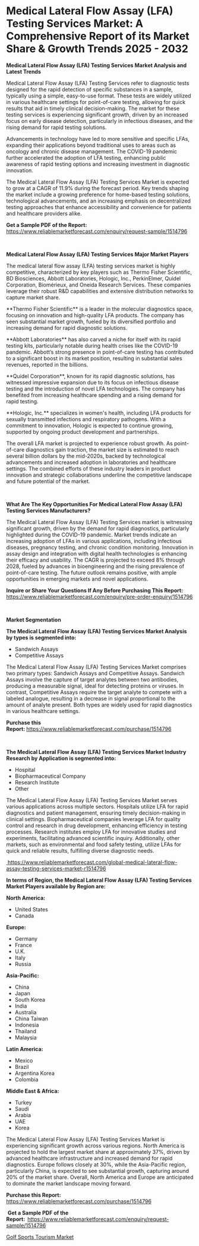 <p><h1>Medical Lateral Flow Assay (LFA) Testing Services Market: A Comprehensive Report of its Market Share & Growth Trends 2025 - 2032</h1></p><p><strong>Medical Lateral Flow Assay (LFA) Testing Services Market Analysis and Latest Trends</strong></p>
<p><p>Medical Lateral Flow Assay (LFA) Testing Services refer to diagnostic tests designed for the rapid detection of specific substances in a sample, typically using a simple, easy-to-use format. These tests are widely utilized in various healthcare settings for point-of-care testing, allowing for quick results that aid in timely clinical decision-making. The market for these testing services is experiencing significant growth, driven by an increased focus on early disease detection, particularly in infectious diseases, and the rising demand for rapid testing solutions.</p><p>Advancements in technology have led to more sensitive and specific LFAs, expanding their applications beyond traditional uses to areas such as oncology and chronic disease management. The COVID-19 pandemic further accelerated the adoption of LFA testing, enhancing public awareness of rapid testing options and increasing investment in diagnostic innovation.</p><p>The Medical Lateral Flow Assay (LFA) Testing Services Market is expected to grow at a CAGR of 11.9% during the forecast period. Key trends shaping the market include a growing preference for home-based testing solutions, technological advancements, and an increasing emphasis on decentralized testing approaches that enhance accessibility and convenience for patients and healthcare providers alike.</p></p>
<p><strong>Get a Sample PDF of the Report:&nbsp;</strong> <a href="https://www.reliablemarketforecast.com/enquiry/request-sample/1514796?utm_campaign=2450&utm_medium=2&utm_source=Github&utm_content=ia&utm_term=11032025&utm_id=medical-lateral-flow-assay-lfa-testing-services">https://www.reliablemarketforecast.com/enquiry/request-sample/1514796</a></p>
<p>&nbsp;</p>
<p><strong>Medical Lateral Flow Assay (LFA) Testing Services Major Market Players</strong></p>
<p><p>The medical lateral flow assay (LFA) testing services market is highly competitive, characterized by key players such as Thermo Fisher Scientific, BD Biosciences, Abbott Laboratories, Hologic, Inc., PerkinElmer, Quidel Corporation, Biomérieux, and Oneida Research Services. These companies leverage their robust R&D capabilities and extensive distribution networks to capture market share.</p><p>**Thermo Fisher Scientific** is a leader in the molecular diagnostics space, focusing on innovation and high-quality LFA products. The company has seen substantial market growth, fueled by its diversified portfolio and increasing demand for rapid diagnostic solutions.</p><p>**Abbott Laboratories** has also carved a niche for itself with its rapid testing kits, particularly notable during health crises like the COVID-19 pandemic. Abbott’s strong presence in point-of-care testing has contributed to a significant boost in its market position, resulting in substantial sales revenues, reported in the billions.</p><p>**Quidel Corporation**, known for its rapid diagnostic solutions, has witnessed impressive expansion due to its focus on infectious disease testing and the introduction of novel LFA technologies. The company has benefited from increasing healthcare spending and a rising demand for rapid testing.</p><p>**Hologic, Inc.** specializes in women's health, including LFA products for sexually transmitted infections and respiratory pathogens. With a commitment to innovation, Hologic is expected to continue growing, supported by ongoing product development and partnerships.</p><p>The overall LFA market is projected to experience robust growth. As point-of-care diagnostics gain traction, the market size is estimated to reach several billion dollars by the mid-2020s, backed by technological advancements and increased adoption in laboratories and healthcare settings. The combined efforts of these industry leaders in product innovation and strategic collaborations underline the competitive landscape and future potential of the market.</p></p>
<p>&nbsp;</p>
<p><strong>What Are The Key Opportunities For Medical Lateral Flow Assay (LFA) Testing Services Manufacturers?</strong></p>
<p><p>The Medical Lateral Flow Assay (LFA) Testing Services market is witnessing significant growth, driven by the demand for rapid diagnostics, particularly highlighted during the COVID-19 pandemic. Market trends indicate an increasing adoption of LFAs in various applications, including infectious diseases, pregnancy testing, and chronic condition monitoring. Innovation in assay design and integration with digital health technologies is enhancing their efficacy and usability. The CAGR is projected to exceed 8% through 2028, fueled by advances in bioengineering and the rising prevalence of point-of-care testing. The future outlook remains positive, with ample opportunities in emerging markets and novel applications.</p></p>
<p><strong>Inquire or Share Your Questions If Any Before Purchasing This Report:</strong> <a href="https://www.reliablemarketforecast.com/enquiry/pre-order-enquiry/1514796?utm_campaign=2450&utm_medium=2&utm_source=Github&utm_content=ia&utm_term=11032025&utm_id=medical-lateral-flow-assay-lfa-testing-services">https://www.reliablemarketforecast.com/enquiry/pre-order-enquiry/1514796</a></p>
<p>&nbsp;</p>
<p><strong>Market Segmentation</strong></p>
<p><strong>The Medical Lateral Flow Assay (LFA) Testing Services Market Analysis by types is segmented into:</strong></p>
<p><ul><li>Sandwich Assays</li><li>Competitive Assays</li></ul></p>
<p><p>The Medical Lateral Flow Assay (LFA) Testing Services Market comprises two primary types: Sandwich Assays and Competitive Assays. Sandwich Assays involve the capture of target analytes between two antibodies, producing a measurable signal, ideal for detecting proteins or viruses. In contrast, Competitive Assays require the target analyte to compete with a labeled analogue, resulting in a decrease in signal proportional to the amount of analyte present. Both types are widely used for rapid diagnostics in various healthcare settings.</p></p>
<p><strong>Purchase this Report:&nbsp;</strong><a href="https://www.reliablemarketforecast.com/purchase/1514796?utm_campaign=2450&utm_medium=2&utm_source=Github&utm_content=ia&utm_term=11032025&utm_id=medical-lateral-flow-assay-lfa-testing-services">https://www.reliablemarketforecast.com/purchase/1514796</a></p>
<p>&nbsp;</p>
<p><strong>The Medical Lateral Flow Assay (LFA) Testing Services Market Industry Research by Application is segmented into:</strong></p>
<p><ul><li>Hospital</li><li>Biopharmaceutical Company</li><li>Research Institute</li><li>Other</li></ul></p>
<p><p>The Medical Lateral Flow Assay (LFA) Testing Services Market serves various applications across multiple sectors. Hospitals utilize LFA for rapid diagnostics and patient management, ensuring timely decision-making in clinical settings. Biopharmaceutical companies leverage LFA for quality control and research in drug development, enhancing efficiency in testing processes. Research institutes employ LFA for innovative studies and experiments, facilitating advanced scientific inquiry. Additionally, other markets, such as environmental and food safety testing, utilize LFAs for quick and reliable results, fulfilling diverse diagnostic needs.</p></p>
<p><a href="https://www.reliablemarketforecast.com/global-medical-lateral-flow-assay-testing-services-market-r1514796?utm_campaign=2450&utm_medium=2&utm_source=Github&utm_content=ia&utm_term=11032025&utm_id=medical-lateral-flow-assay-lfa-testing-services">&nbsp;https://www.reliablemarketforecast.com/global-medical-lateral-flow-assay-testing-services-market-r1514796</a></p>
<p><strong>In terms of Region, the Medical Lateral Flow Assay (LFA) Testing Services Market Players available by Region are:</strong></p>
<p>
    <p> <strong> North America: </strong>
        <ul>
            <li>United States</li>
            <li>Canada</li>
        </ul>
        </p> 
    <p> <strong> Europe: </strong>
        <ul>
            <li>Germany</li>
            <li>France</li>
            <li>U.K.</li>
            <li>Italy</li>
            <li>Russia</li>
        </ul>
        </p> 
    <p> <strong> Asia-Pacific: </strong>
        <ul>
            <li>China</li>
            <li>Japan</li>
            <li>South Korea</li>
            <li>India</li>
            <li>Australia</li>
            <li>China Taiwan</li>
            <li>Indonesia</li>
            <li>Thailand</li>
            <li>Malaysia</li>
        </ul>
        </p> 
    <p> <strong> Latin America: </strong>
        <ul>
            <li>Mexico</li>
            <li>Brazil</li>
            <li>Argentina Korea</li>
            <li>Colombia</li>
        </ul>
        </p> 
    <p> <strong> Middle East & Africa: </strong>
        <ul>
            <li>Turkey</li>
            <li>Saudi</li>
            <li>Arabia</li>
            <li>UAE</li>
            <li>Korea</li>
        </ul>
    </p>
    </p>
<p><p>The Medical Lateral Flow Assay (LFA) Testing Services Market is experiencing significant growth across various regions. North America is projected to hold the largest market share at approximately 37%, driven by advanced healthcare infrastructure and increased demand for rapid diagnostics. Europe follows closely at 30%, while the Asia-Pacific region, particularly China, is expected to see substantial growth, capturing around 20% of the market share. Overall, North America and Europe are anticipated to dominate the market landscape moving forward.</p></p>
<p><strong>Purchase this Report: </strong><a href="https://www.reliablemarketforecast.com/purchase/1514796?utm_campaign=2450&utm_medium=2&utm_source=Github&utm_content=ia&utm_term=11032025&utm_id=medical-lateral-flow-assay-lfa-testing-services">https://www.reliablemarketforecast.com/purchase/1514796</a></p>
<p>&nbsp;<strong>Get a Sample PDF of the Report:&nbsp;&nbsp;</strong><a href="https://www.reliablemarketforecast.com/enquiry/request-sample/1514796?utm_campaign=2450&utm_medium=2&utm_source=Github&utm_content=ia&utm_term=11032025&utm_id=medical-lateral-flow-assay-lfa-testing-services">https://www.reliablemarketforecast.com/enquiry/request-sample/1514796</a></p>
<p><strong></strong></p>
<p><p><a href="https://github.com/puhakhommabh/Market-Research-Report-List-1/blob/main/golf-sports-tourism-market.md?utm_campaign=2450&utm_medium=2&utm_source=Github&utm_content=ia&utm_term=11032025&utm_id=medical-lateral-flow-assay-lfa-testing-services">Golf Sports Tourism Market</a></p></p>